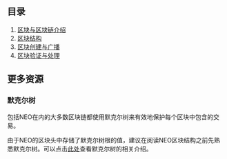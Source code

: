 ## 目录

1. [区块与区块链介绍](1-区块与区块链介绍.md)
2. [区块结构](2-区块结构.md)
3. [区块创建与广播](3-区块创建与广播.md)
4. [区块验证与处理](4-区块验证与处理.md)

## 更多资源
### 默克尔树

包括NEO在内的大多数区块链都使用默克尔树来有效地保护每个区块中包含的交易。

由于NEO的区块头中存储了默克尔树根的值，建议在阅读NEO区块结构之前先熟悉默克尔树。可以点击[此处](默克尔树.md)查看默克尔树的相关介绍。

